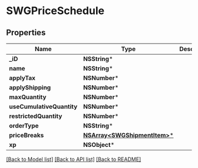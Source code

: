 # SWGPriceSchedule

## Properties
Name | Type | Description | Notes
------------ | ------------- | ------------- | -------------
**_iD** | **NSString*** |  | [optional] 
**name** | **NSString*** |  | [optional] 
**applyTax** | **NSNumber*** |  | [optional] 
**applyShipping** | **NSNumber*** |  | [optional] 
**maxQuantity** | **NSNumber*** |  | [optional] 
**useCumulativeQuantity** | **NSNumber*** |  | [optional] 
**restrictedQuantity** | **NSNumber*** |  | [optional] 
**orderType** | **NSString*** |  | [optional] 
**priceBreaks** | [**NSArray&lt;SWGShipmentItem&gt;***](SWGShipmentItem.md) |  | [optional] 
**xp** | **NSObject*** |  | [optional] 

[[Back to Model list]](../README.md#documentation-for-models) [[Back to API list]](../README.md#documentation-for-api-endpoints) [[Back to README]](../README.md)


